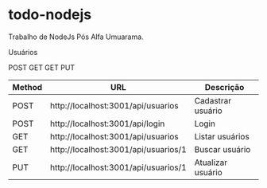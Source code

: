 # todo-nodejs
Trabalho de NodeJs Pós Alfa Umuarama.

Usuários

POST
GET
GET
PUT

Method      |    URL                                    |   Descrição
------      |   ------                                  |   ------
POST        |   http://localhost:3001/api/usuarios      |   Cadastrar usuário
POST        |   http://localhost:3001/api/login         |   Login
GET         |   http://localhost:3001/api/usuarios      |   Listar usuários
GET         |   http://localhost:3001/api/usuarios/1    |   Buscar usuário
PUT         |   http://localhost:3001/api/usuarios/1    |   Atualizar usuário
